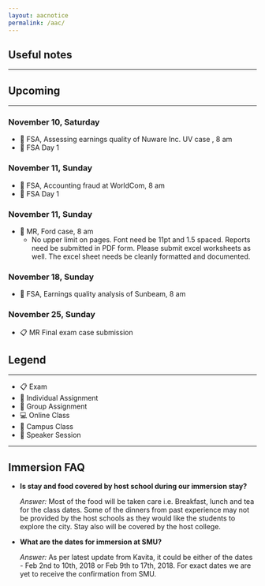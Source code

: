 ```yaml
---
layout: aacnotice
permalink: /aac/
---
```


## Useful notes

----

## Upcoming

----

### November 10, Saturday
* :busts_in_silhouette: FSA, Assessing earnings quality of Nuware Inc. UV case , 8 am
* :school: FSA Day 1

### November 11, Sunday
* :busts_in_silhouette: FSA, Accounting fraud at WorldCom, 8 am
* :school: FSA Day 1

### November 11, Sunday
* :bust_in_silhouette: MR, Ford case, 8 am
  * No upper limit on pages. Font need be 11pt and 1.5 spaced. Reports need be submitted in PDF form. Please submit excel worksheets as well. The excel sheet needs be cleanly formatted and documented. 

### November 18, Sunday
* :busts_in_silhouette: FSA, Earnings quality analysis of Sunbeam, 8 am

### November 25, Sunday
* :clipboard: MR Final exam case submission


## Legend

----
* :clipboard: Exam
* :bust_in_silhouette: Individual Assignment
* :busts_in_silhouette: Group Assignment
* :computer: Online Class
* :school: Campus Class
* :microphone: Speaker Session

-----
## Immersion FAQ

- **Is stay and food covered by host school during our immersion stay?**
  
  *Answer:* Most of the food will be taken care i.e. Breakfast, lunch and tea for the class dates.  Some of the dinners from past experience may not be provided by the host schools as they would like the students to explore the city. Stay also will be covered by the host college.

- **What are the dates for immersion at SMU?**
  
  *Answer:* As per latest update from Kavita, it could be either of the dates - Feb 2nd to 10th, 2018 or Feb 9th to 17th, 2018. For exact dates we are yet to receive the confirmation from SMU.
